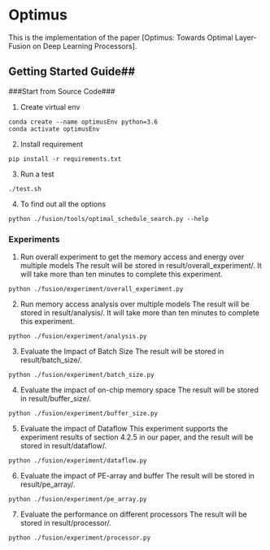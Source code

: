 # Optimus #
This is the implementation of the paper [Optimus: Towards Optimal Layer-Fusion on Deep Learning Processors]. 

## Getting Started Guide##
###Start from Source Code###
1. Create virtual env
```
conda create --name optimusEnv python=3.6
conda activate optimusEnv
```
2. Install requirement
```
pip install -r requirements.txt
```
3. Run a test
```
./test.sh
```
4. To find out all the options
```
python ./fusion/tools/optimal_schedule_search.py --help
```

### Experiments ###
1. Run overall experiment to get the memory access and energy over multiple models
  The result will be stored in result/overall_experiment/. It will take more than ten minutes to complete this experiment.
```
python ./fusion/experiment/overall_experiment.py
```

2. Run memory access analysis over multiple models
  The result will be stored in result/analysis/. It will take more than ten minutes to complete this experiment.
```
python ./fusion/experiment/analysis.py
```

3. Evaluate the Impact of Batch Size
  The result will be stored in result/batch_size/.
```
python ./fusion/experiment/batch_size.py
```

4. Evaluate the impact of on-chip memory space
  The result will be stored in result/buffer_size/.
```
python ./fusion/experiment/buffer_size.py
```

5. Evaluate the impact of Dataflow
  This experiment supports the experiment results of section 4.2.5 in our paper, and  the result will be stored  in result/dataflow/.
```
python ./fusion/experiment/dataflow.py
```

6. Evaluate the impact of PE-array and buffer
  The result will be stored in result/pe_array/.
```
python ./fusion/experiment/pe_array.py
```

7. Evaluate the performance on different processors
  The result will be stored in result/processor/.
```
python ./fusion/experiment/processor.py
```
